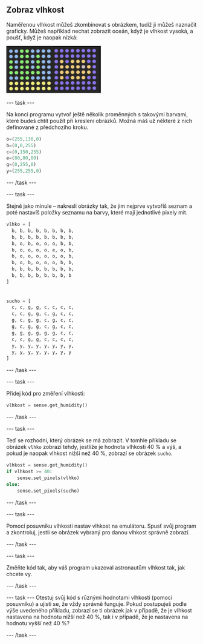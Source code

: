 ## Zobraz vlhkost

Naměřenou vlhkost můžeš zkombinovat s obrázkem, tudíž ji můžeš naznačit graficky. Můžeš například nechat zobrazit oceán, když je vlhkost vysoká, a poušť, když je naopak nízká:

![Vlhko a sucho](images/wet-dry.png)

--- task ---

Na konci programu vytvoř ještě několik proměnných s takovými barvami, které budeš chtít použít při kreslení obrázků. Možná máš už některé z nich definované z předchozího kroku.

```python
o=(255,130,0)
b=(0,0,255)
c=(0,150,255)
e=(80,80,80)
g=(0,255,0)
y=(255,255,0)
```

--- /task ---

--- task ---

Stejně jako minule – nakresli obrázky tak, že jim nejprve vytvoříš seznam a poté nastavíš položky seznamu na barvy, které mají jednotlivé pixely mít.

```python
vlhko = [
  b, b, b, b, b, b, b, b,
  b, b, b, b, b, b, b, b,
  b, o, b, o, o, o, b, b,
  b, o, o, o, o, e, o, b,
  b, o, o, o, o, o, o, b,
  b, o, b, o, o, o, b, b,
  b, b, b, b, b, b, b, b,
  b, b, b, b, b, b, b, b
]


sucho = [
  c, c, g, g, c, c, c, c,
  c, c, g, g, c, g, c, c,
  g, c, g, g, c, g, c, c,
  g, c, g, g, c, g, c, c,
  g, g, g, g, g, g, c, c,
  c, c, g, g, c, c, c, c,
  y, y, y, y, y, y, y, y,
  y, y, y, y, y, y, y, y
]
```

--- /task ---

--- task ---

Přidej kód pro změření vlhkosti:

```python
vlhkost = sense.get_humidity()
```

--- /task ---

--- task ---

Teď se rozhodni, který obrázek se má zobrazit. V tomhle příkladu se obrázek `vlhko` zobrazí tehdy, jestliže je hodnota vlhkosti 40 % a výš, a pokud je naopak vlhkost nižší než 40 %, zobrazí se obrázek `sucho`.

```python
vlhkost = sense.get_humidity()
if vlhkost >= 40:
    sense.set_pixels(vlhko)
else:
    sense.set_pixels(sucho)
```

--- /task ---

--- task ---

Pomocí posuvníku vlhkosti nastav vlhkost na emulátoru. Spusť svůj program a zkontroluj, jestli se obrázek vybraný pro danou vlhkost správně zobrazí.

--- /task ---

--- task ---

Změňte kód tak, aby váš program ukazoval astronautům vlhkost tak, jak chcete vy.

--- /task ---

--- task --- Otestuj svůj kód s různými hodnotami vlhkosti (pomocí posuvníku) a ujisti se, že vždy správně funguje. Pokud postupuješ podle výše uvedeného příkladu, zobrazí se ti obrázek jak v případě, že je vlhkost nastavena na hodnotu nižší než 40 %, tak i v případě, že je nastavena na hodnotu vyšší než 40 %?

--- /task ---
